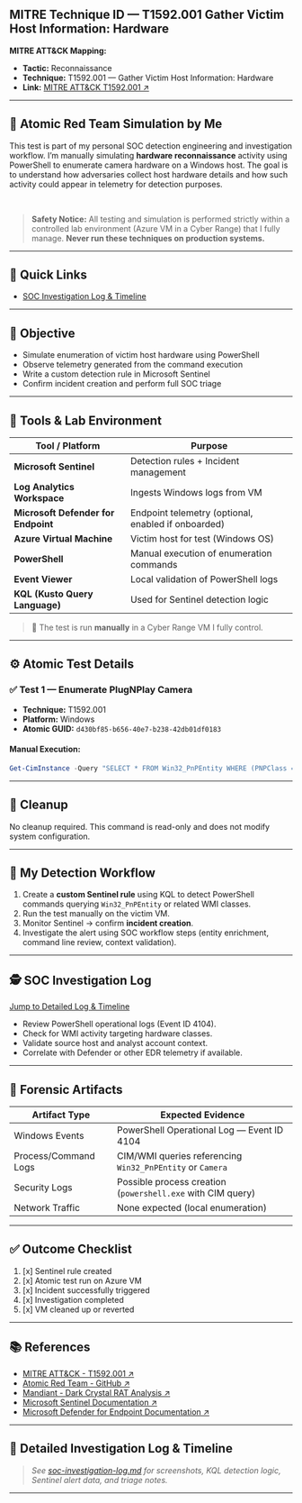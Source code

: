 ## MITRE Technique ID — T1592.001 Gather Victim Host Information: Hardware

**MITRE ATT&CK Mapping:**

* **Tactic:** Reconnaissance
* **Technique:** T1592.001 — Gather Victim Host Information: Hardware
* **Link:** <a href="https://attack.mitre.org/techniques/T1592/001/" target="_blank" rel="noopener noreferrer">MITRE ATT&CK T1592.001 ↗️</a>

---

## 🧪 Atomic Red Team Simulation by Me

This test is part of my personal SOC detection engineering and investigation workflow.
I’m manually simulating **hardware reconnaissance** activity using PowerShell to enumerate camera hardware on a Windows host.
The goal is to understand how adversaries collect host hardware details and how such activity could appear in telemetry for detection purposes.

 

> **Safety Notice:**
> All testing and simulation is performed strictly within a controlled lab environment (Azure VM in a Cyber Range) that I fully manage. **Never run these techniques on production systems.**

---

## 📑 Quick Links

* [SOC Investigation Log & Timeline](./soc-investigation-log.md)

---

## 🎯 Objective

* Simulate enumeration of victim host hardware using PowerShell
* Observe telemetry generated from the command execution
* Write a custom detection rule in Microsoft Sentinel
* Confirm incident creation and perform full SOC triage

---

## 🧰 Tools & Lab Environment

| Tool / Platform                     | Purpose                                             |
| ----------------------------------- | --------------------------------------------------- |
| **Microsoft Sentinel**              | Detection rules + Incident management               |
| **Log Analytics Workspace**         | Ingests Windows logs from VM                        |
| **Microsoft Defender for Endpoint** | Endpoint telemetry (optional, enabled if onboarded) |
| **Azure Virtual Machine**           | Victim host for test (Windows OS)                   |
| **PowerShell**                      | Manual execution of enumeration commands            |
| **Event Viewer**                    | Local validation of PowerShell logs                 |
| **KQL (Kusto Query Language)**      | Used for Sentinel detection logic                   |

> 🧪 The test is run **manually** in a Cyber Range VM I fully control.

---

## ⚙️ Atomic Test Details

### ✅ Test 1 — Enumerate PlugNPlay Camera

* **Technique:** T1592.001
* **Platform:** Windows
* **Atomic GUID:** `d430bf85-b656-40e7-b238-42db01df0183`

#### Manual Execution:

```powershell
Get-CimInstance -Query "SELECT * FROM Win32_PnPEntity WHERE (PNPClass = 'Image' OR PNPClass = 'Camera')"
```

---

## 🧼 Cleanup

No cleanup required. This command is read-only and does not modify system configuration.

---

## 🧠 My Detection Workflow

1. Create a **custom Sentinel rule** using KQL to detect PowerShell commands querying `Win32_PnPEntity` or related WMI classes.
2. Run the test manually on the victim VM.
3. Monitor Sentinel → confirm **incident creation**.
4. Investigate the alert using SOC workflow steps (entity enrichment, command line review, context validation).

---

## 🕵️ SOC Investigation Log

[Jump to Detailed Log & Timeline](./soc-investigation-log.md)

* Review PowerShell operational logs (Event ID 4104).
* Check for WMI activity targeting hardware classes.
* Validate source host and analyst account context.
* Correlate with Defender or other EDR telemetry if available.

---

## 📍 Forensic Artifacts

| Artifact Type        | Expected Evidence                                           |
| -------------------- | ----------------------------------------------------------- |
| Windows Events       | PowerShell Operational Log — Event ID 4104                  |
| Process/Command Logs | CIM/WMI queries referencing `Win32_PnPEntity` or `Camera`   |
| Security Logs        | Possible process creation (`powershell.exe` with CIM query) |
| Network Traffic      | None expected (local enumeration)                           |

---

## ✅ Outcome Checklist

1. [x] Sentinel rule created
2. [x] Atomic test run on Azure VM
3. [x] Incident successfully triggered
4. [x] Investigation completed
5. [x] VM cleaned up or reverted

---

## 📚 References

* <a href="https://attack.mitre.org/techniques/T1592/001/" target="_blank" rel="noopener noreferrer">MITRE ATT&CK - T1592.001 ↗️</a>
* <a href="https://github.com/redcanaryco/atomic-red-team" target="_blank" rel="noopener noreferrer">Atomic Red Team - GitHub ↗️</a>
* <a href="https://www.mandiant.com/resources/analyzing-dark-crystal-rat-backdoor" target="_blank" rel="noopener noreferrer">Mandiant - Dark Crystal RAT Analysis ↗️</a>
* <a href="https://learn.microsoft.com/en-us/azure/sentinel/" target="_blank" rel="noopener noreferrer">Microsoft Sentinel Documentation ↗️</a>
* <a href="https://learn.microsoft.com/en-us/microsoft-365/security/defender-endpoint/" target="_blank" rel="noopener noreferrer">Microsoft Defender for Endpoint Documentation ↗️</a>

---

## 📓 Detailed Investigation Log & Timeline

> *See [soc-investigation-log.md](./soc-investigation-log.md) for screenshots, KQL detection logic, Sentinel alert data, and triage notes.*

---
